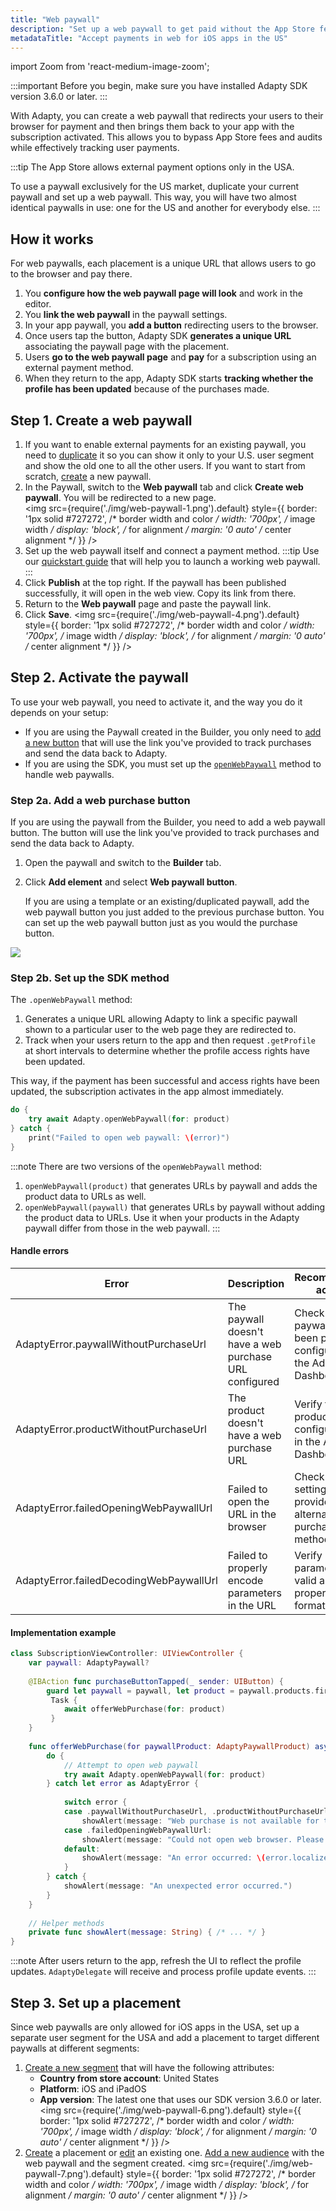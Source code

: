 ```yaml
---
title: "Web paywall"
description: "Set up a web paywall to get paid without the App Store fees and audits."
metadataTitle: "Accept payments in web for iOS apps in the US"
---
```

import Zoom from 'react-medium-image-zoom';

:::important
Before you begin, make sure you have installed Adapty SDK version 3.6.0 or later.
:::

With Adapty, you can create a web paywall that redirects your users to their browser for payment and then brings them back to your app with the subscription activated.
This allows you to bypass App Store fees and audits while effectively tracking user payments.

:::tip
The App Store allows external payment options only in the USA. 

To use a paywall exclusively for the US market, duplicate your current paywall and set up a web paywall. This way, you will have two almost identical paywalls in use: one for the US and another for everybody else.
:::

## How it works

For web paywalls, each placement is a unique URL that allows users to go to the browser and pay there.

1. You **configure how the web paywall page will look** and work in the editor.
2. You **link the web paywall** in the paywall settings.
3. In your app paywall, you **add a button** redirecting users to the browser.
4. Once users tap the button, Adapty SDK **generates a unique URL** associating the paywall page with the placement.
5. Users **go to the web paywall page** and **pay** for a subscription using an external payment method.
6. When they return to the app, Adapty SDK starts **tracking whether the profile has been updated** because of the purchases made.

## Step 1. Create a web paywall

1. If you want to enable external payments for an existing paywall, you need to [duplicate](duplicate-paywalls.md) it so you can show it only to your U.S. user segment and show the old one to all the other users. If you want to start from scratch, [create](create-paywall.md) a new paywall.
2. In the Paywall, switch to the **Web paywall** tab and click **Create web paywall**. You will be redirected to a new page.   
   <Zoom>
   <img src={require('./img/web-paywall-1.png').default}
   style={{
   border: '1px solid #727272', /* border width and color */
   width: '700px', /* image width */
   display: 'block', /* for alignment */
   margin: '0 auto' /* center alignment */
   }}
   />
   </Zoom>
3. Set up the web paywall itself and connect a payment method.
:::tip
Use our [quickstart guide](web-paywall-configuration.md) that will help you to launch a working web paywall.
:::
4. Click **Publish** at the top right. If the paywall has been published successfully, it will open in the web view. Copy its link from there.
5. Return to the **Web paywall** page and paste the paywall link.
6. Click **Save**.
   <Zoom>
   <img src={require('./img/web-paywall-4.png').default}
   style={{
   border: '1px solid #727272', /* border width and color */
   width: '700px', /* image width */
   display: 'block', /* for alignment */
   margin: '0 auto' /* center alignment */
   }}
   />
   </Zoom>

## Step 2. Activate the paywall

To use your web paywall, you need to activate it, and the way you do it depends on your setup:

- If you are using the Paywall created in the Builder, you only need to [add a new button](#step-2a-add-a-web-purchase-button) that will use the link you've provided to track purchases and send the data back to Adapty.
- If you are using the SDK, you must set up the [`openWebPaywall`](#step-2b-set-up-the-sdk-method) method to handle web paywalls.


### Step 2a. Add a web purchase button

If you are using the paywall from the Builder, you need to add a web paywall button. The button will use the link you've provided to track purchases and send the data back to Adapty.

1. Open the paywall and switch to the **Builder** tab.
2. Click **Add element** and select **Web paywall button**. 
   
   If you are using a template or an existing/duplicated paywall, add the web paywall button you just added to the previous purchase button.
   You can set up the web paywall button just as you would the purchase button. 

<Zoom>
   <img src={require('./img/web-paywall-5.png').default}
   style={{
   border: '1px solid #727272', /* border width and color */
   width: '700px', /* image width */
   display: 'block', /* for alignment */
   margin: '0 auto' /* center alignment */
   }}
   />
   </Zoom>

### Step 2b. Set up the SDK method

The `.openWebPaywall` method:
1. Generates a unique URL allowing Adapty to link a specific paywall shown to a particular user to the web page they are redirected to.
2. Track when your users return to the app and then request `.getProfile` at short intervals to determine whether the profile access rights have been updated. 

This way, if the payment has been successful and access rights have been updated, the subscription activates in the app almost immediately.

```swift showLineNumbers title="Swift"
do {
    try await Adapty.openWebPaywall(for: product)
} catch {
    print("Failed to open web paywall: \(error)")
}
```
:::note
There are two versions of the `openWebPaywall` method:
1. `openWebPaywall(product)` that generates URLs by paywall and adds the product data to URLs as well.
2. `openWebPaywall(paywall)` that generates URLs by paywall without adding the product data to URLs. Use it when your products in the Adapty paywall differ from those in the web paywall.
:::

#### Handle errors

| Error                                   | Description                                            | Recommended action                                                        |
|-----------------------------------------|--------------------------------------------------------|---------------------------------------------------------------------------|
| AdaptyError.paywallWithoutPurchaseUrl   | The paywall doesn't have a web purchase URL configured | Check if the paywall has been properly configured in the Adapty Dashboard |
| AdaptyError.productWithoutPurchaseUrl   | The product doesn't have a web purchase URL            | Verify the product configuration in the Adapty Dashboard                  |
| AdaptyError.failedOpeningWebPaywallUrl  | Failed to open the URL in the browser                  | Check device settings or provide an alternative purchase method           |
| AdaptyError.failedDecodingWebPaywallUrl | Failed to properly encode parameters in the URL        | Verify URL parameters are valid and properly formatted                    |

#### Implementation example
```swift showLineNumbers title="Swift"
class SubscriptionViewController: UIViewController {
    var paywall: AdaptyPaywall?
    
    @IBAction func purchaseButtonTapped(_ sender: UIButton) {
        guard let paywall = paywall, let product = paywall.products.first else { return }
         Task {
            await offerWebPurchase(for: product)
         }
    }
    
    func offerWebPurchase(for paywallProduct: AdaptyPaywallProduct) async {
        do {
            // Attempt to open web paywall
            try await Adapty.openWebPaywall(for: product)
        } catch let error as AdaptyError {
            
            switch error {
            case .paywallWithoutPurchaseUrl, .productWithoutPurchaseUrl:
                showAlert(message: "Web purchase is not available for this product.")
            case .failedOpeningWebPaywallUrl:
                showAlert(message: "Could not open web browser. Please try again.")
            default:
                showAlert(message: "An error occurred: \(error.localizedDescription)")
            }
        } catch {
            showAlert(message: "An unexpected error occurred.")
        }
    }
    
    // Helper methods
    private func showAlert(message: String) { /* ... */ }
}
```
:::note
After users return to the app, refresh the UI to reflect the profile updates. `AdaptyDelegate` will receive and process profile update events.
:::

## Step 3. Set up a placement

Since web paywalls are only allowed for iOS apps in the USA, set up a separate user segment for the USA and add a placement to target different paywalls at different segments:

1. [Create a new segment](segments.md) that will have the following attributes:
   - **Country from store account**: United States
   - **Platform**: iOS and iPadOS
   - **App version**: The latest one that uses our SDK version 3.6.0 or later.
     <Zoom>
     <img src={require('./img/web-paywall-6.png').default}
     style={{
     border: '1px solid #727272', /* border width and color */
     width: '700px', /* image width */
     display: 'block', /* for alignment */
     margin: '0 auto' /* center alignment */
     }}
     />
     </Zoom>
2. [Create](create-placement.md) a placement or [edit](edit-placement.md) an existing one. [Add a new audience](add-audience-paywall-ab-test.md) with the web paywall and the segment created.
   <Zoom>
   <img src={require('./img/web-paywall-7.png').default}
   style={{
   border: '1px solid #727272', /* border width and color */
   width: '700px', /* image width */
   display: 'block', /* for alignment */
   margin: '0 auto' /* center alignment */
   }}
   />
   </Zoom>